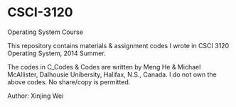 CSCI-3120
=========

Operating System Course

This repository contains materials & assignment codes I wrote in CSCI 3120 Operating System, 2014 Summer.


The codes in C_Codes & Codes are written by Meng He & Michael McAllister, Dalhousie Unibersity, Halifax, N.S., Canada.
I do not own the above codes.
No share/copy is permitted.


Author: Xinjing Wei
